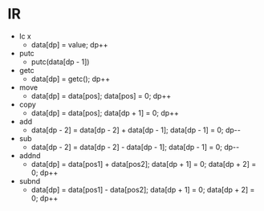 # IR
- lc x
  - data[dp] = value; dp++
- putc
  - putc(data[dp - 1])
- getc
  - data[dp] = getc(); dp++
- move
  - data[dp] = data[pos]; data[pos] = 0; dp++
- copy
  - data[dp] = data[pos]; data[dp + 1] = 0; dp++
- add
  - data[dp - 2] = data[dp - 2] + data[dp - 1]; data[dp - 1] = 0; dp--
- sub
  - data[dp - 2] = data[dp - 2] - data[dp - 1]; data[dp - 1] = 0; dp--
- addnd
  - data[dp] = data[pos1] + data[pos2]; data[dp + 1] = 0; data[dp + 2] = 0; dp++
- subnd
  - data[dp] = data[pos1] - data[pos2]; data[dp + 1] = 0; data[dp + 2] = 0; dp++

